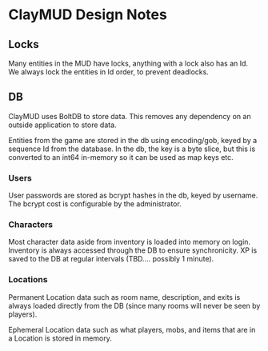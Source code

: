 ClayMUD Design Notes
====================

## Locks

Many entities in the MUD have locks, anything with a lock also has an Id.  We
always lock the entities in Id order, to prevent deadlocks.

## DB 

ClayMUD uses BoltDB to store data.  This removes any dependency on an outside
application to store data.

Entities from the game are stored in the db using encoding/gob, keyed by a
sequence Id from the database.  In the db, the key is a byte slice, but this is
converted to an int64 in-memory so it can be used as map keys etc.

### Users

User passwords are stored as bcrypt hashes in the db, keyed by username.  The
bcrypt cost is configurable by the administrator.

### Characters

Most character data aside from inventory is loaded into memory on login.
Inventory is always accessed through the DB to ensure synchronicity.  XP is
saved to the DB at regular intervals (TBD.... possibly 1 minute).

### Locations

Permanent Location data such as room name, description, and exits is always
loaded directly from the DB (since many rooms will never be seen by players).

Ephemeral Location data such as what players, mobs, and items that are in a
Location is stored in memory.

